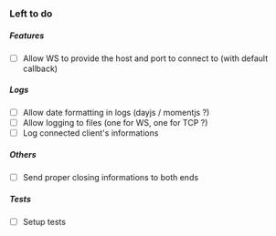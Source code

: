 ### Left to do

##### Features

- [ ] Allow WS to provide the host and port to connect to (with default callback)

##### Logs

- [ ] Allow date formatting in logs (dayjs / momentjs ?)
- [ ] Allow logging to files (one for WS, one for TCP ?)
- [ ] Log connected client's informations

##### Others

- [ ] Send proper closing informations to both ends

##### Tests

- [ ] Setup tests
